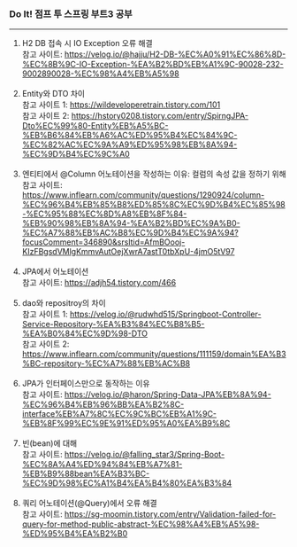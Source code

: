 ### Do It! 점프 투 스프링 부트3 공부

--------------------------------------

1. H2 DB 접속 시 IO Exception 오류 해결  <br> 참고 사이트: https://velog.io/@hajju/H2-DB-%EC%A0%91%EC%86%8D-%EC%8B%9C-IO-Exception-%EA%B2%BD%EB%A1%9C-90028-232-9002890028-%EC%98%A4%EB%A5%98 <br><br>
2. Entity와 DTO 차이<br>
   참고 사이트 1: https://wildeveloperetrain.tistory.com/101 <br>
   참고 사이트 2: https://hstory0208.tistory.com/entry/SpirngJPA-Dto%EC%99%80-Entity%EB%A5%BC-%EB%B6%84%EB%A6%AC%ED%95%B4%EC%84%9C-%EC%82%AC%EC%9A%A9%ED%95%98%EB%8A%94-%EC%9D%B4%EC%9C%A0 <br><br>
3. 엔티티에서 @Column 어노테이션을 작성하는 이유: 컬럼의 속성 값을 정하기 위해 <br>
   참고 사이트: https://www.inflearn.com/community/questions/1290924/column-%EC%96%B4%EB%85%B8%ED%85%8C%EC%9D%B4%EC%85%98-%EC%95%88%EC%8D%A8%EB%8F%84-%EB%90%98%EB%8A%94-%EA%B2%BD%EC%9A%B0-%EC%A7%88%EB%AC%B8%EC%9D%B4%EC%9A%94?focusComment=346890&srsltid=AfmBOooj-KIzFBgsdVMlgKmmvAutOejXwrA7astT0tbXpU-4jmO5tV97 <br><br>
4. JPA에서 어노테이션 <br>
   참고 사이트: https://adjh54.tistory.com/466 <br><br>
5. dao와 repositroy의 차이 <br>
   참고 사이트 1: https://velog.io/@rudwhd515/Springboot-Controller-Service-Repository-%EA%B3%84%EC%B8%B5-%EA%B0%84%EC%9D%98-DTO <br>
   참고 사이트 2: https://www.inflearn.com/community/questions/111159/domain%EA%B3%BC-repository-%EC%A7%88%EB%AC%B8 <br><br>
6. JPA가 인터페이스만으로 동작하는 이유 <br>
   참고 사이트: https://velog.io/@haron/Spring-Data-JPA%EB%8A%94-%EC%96%B4%EB%96%BB%EA%B2%8C-interface%EB%A7%8C%EC%9C%BC%EB%A1%9C-%EB%8F%99%EC%9E%91%ED%95%A0%EA%B9%8C <br><br>
7. 빈(bean)에 대해 <br>
   참고 사이트: https://velog.io/@falling_star3/Spring-Boot-%EC%8A%A4%ED%94%84%EB%A7%81-%EB%B9%88bean%EA%B3%BC-%EC%9D%98%EC%A1%B4%EA%B4%80%EA%B3%84 <br><br>
8. 쿼리 어노테이션(@Query)에서 오류 해결 <br>
   참고 사이트: https://sg-moomin.tistory.com/entry/Validation-failed-for-query-for-method-public-abstract-%EC%98%A4%EB%A5%98-%ED%95%B4%EA%B2%B0 <br><br>

